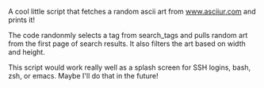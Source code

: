 A cool little script that fetches a random ascii art from www.asciiur.com and prints it!

The code randonmly selects a tag from search_tags and pulls random art from the first page of search results. It also filters the art based on width and height. 

This script would work really well as a splash screen for SSH logins, bash, zsh, or emacs. Maybe I'll do that in the future!
